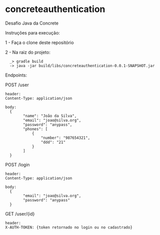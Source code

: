 # concreteauthentication

Desafio Java da Concrete


Instruções para execução:

1 - Faça o clone deste repositório

2 - Na raiz do projeto:

      _> gradle build
      -> java -jar build/libs/concreteauthentication-0.0.1-SNAPSHOT.jar
      
      
Endpoints:

POST /user 

    header: 
    Content-Type: application/json

    body:
      {
            "name": "João da Silva",
            "email": "joao@silva.org",
            "password": "anypass",
            "phones": [
                {
                    "number": "987654321",
                    "ddd": "21"
                }
            ]
      }


POST /login

    header: 
    Content-Type: application/json

    body:
      {
            "email": "joao@silva.org",
            "password": "anypass"
      }

GET /user/{id}

    header: 
    X-AUTH-TOKEN: {token retornado no login ou no cadastrado}
